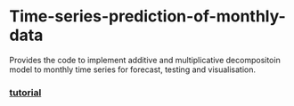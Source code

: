# Time-series-prediction-of-monthly-data
Provides the code to implement additive and multiplicative decompositoin model to monthly time series for forecast, testing and visualisation. 

### [tutorial](https://github.com/onefless/Time-series-prediction-of-monthly-data/blob/master/Tutorial.ipynb)
